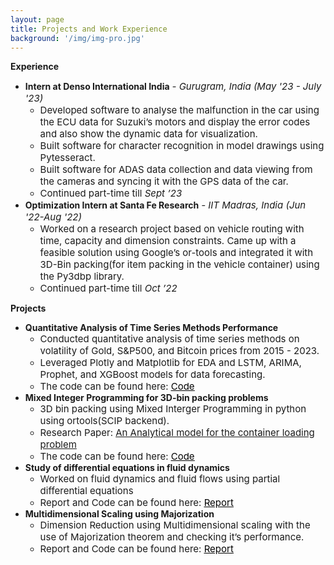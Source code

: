 ```yaml
---
layout: page
title: Projects and Work Experience
background: '/img/img-pro.jpg'
---
```


**Experience**
* **Intern at Denso International India** *<span style="font-size: 15px;">- Gurugram, India (May '23 - July '23)</span>*
    * <span style="font-size: 15px;">Developed software to analyse the malfunction in the car using the ECU data for Suzuki’s motors and display the error codes and also show the dynamic data for visualization.</span>
    * <span style="font-size: 15px;">Built software for character recognition in model drawings using Pytesseract.</span>
    * <span style="font-size: 15px;">Built software for ADAS data collection and data viewing from the cameras and syncing it with the GPS data of the car.</span>
    * <span style="font-size: 15px;">Continued part-time till *Sept ’23*</span>
* **Optimization Intern at Santa Fe Research** *<span style="font-size: 15px;">- IIT Madras, India (Jun '22-Aug '22)</span>*
    * <span style="font-size: 15px;">Worked on a research project based on vehicle routing with time, capacity and dimension constraints. Came up with a feasible solution using Google’s or-tools and integrated it with 3D-Bin packing(for item packing in the vehicle container) using the Py3dbp library.</span>
    * <span style="font-size: 15px;">Continued part-time till *Oct ’22*</span>

**Projects**
* **Quantitative Analysis of Time Series Methods Performance**
    * <span style="font-size: 15px;">Conducted quantitative analysis of time series methods on volatility of Gold, S&P500, and Bitcoin prices from 2015 - 2023.</span>
    * <span style="font-size: 15px;">Leveraged Plotly and Matplotlib for EDA and LSTM, ARIMA, Prophet, and XGBoost models for data forecasting.</span>
    * <span style="font-size: 15px;">The code can be found here: <a href="https://github.com/Anish342/Forecasting" target = '_blank'><span style="text-decoration: underline; color: black;">Code</span></a></span>
* **Mixed Integer Programming for 3D-bin packing problems**
    * <span style="font-size: 15px;">3D bin packing using Mixed Interger Programming in python using ortools(SCIP backend).</span>
    * <span style="font-size: 15px;">Research Paper: <a href="https://github.com/Anish342/3d-bin-packing-using-MIP/blob/main/1-s2.0-037722179400002T-main.pdf" target = '_blank'>An Analytical model for the container loading problem</a></span>
    * <span style="font-size: 15px;">The code can be found here: <a href="https://github.com/Anish342/3d-bin-packing-using-MIP" target = '_blank'><span style="text-decoration: underline; color: black;">Code</span></a></span>
* **Study of differential equations in fluid dynamics**
    * <span style="font-size: 15px;">Worked on fluid dynamics and fluid flows using partial differential equations</span>
    * <span style="font-size: 15px;">Report and Code can be found here: <a href="https://github.com/Anish342/Study-of-differential-equations-in-fluid-dynamics-and-solute-dispersion-" target = '_blank'><span style="text-decoration: underline; color: black;">Report</span></a></span>
* **Multidimensional Scaling using Majorization**
    * <span style="font-size: 15px;">Dimension Reduction using Multidimensional scaling with the use of Majorization theorem and checking it’s performance.</span>
    * <span style="font-size: 15px;">Report and Code can be found here: <a href="https://github.com/Anish342/Multidimensional-Scaling-with-Majorization" target = '_blank'><span style="text-decoration: underline; color: black;">Report</span></a></span>

